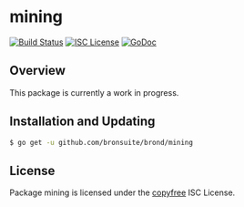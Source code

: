 mining
======

[![Build Status](https://github.com/bronsuite/brond/workflows/Build%20and%20Test/badge.svg)](https://github.com/bronsuite/brond/actions)
[![ISC License](http://img.shields.io/badge/license-ISC-blue.svg)](http://copyfree.org)
[![GoDoc](https://img.shields.io/badge/godoc-reference-blue.svg)](https://pkg.go.dev/github.com/bronsuite/brond/mining)

## Overview

This package is currently a work in progress.

## Installation and Updating

```bash
$ go get -u github.com/bronsuite/brond/mining
```

## License

Package mining is licensed under the [copyfree](http://copyfree.org) ISC
License.
